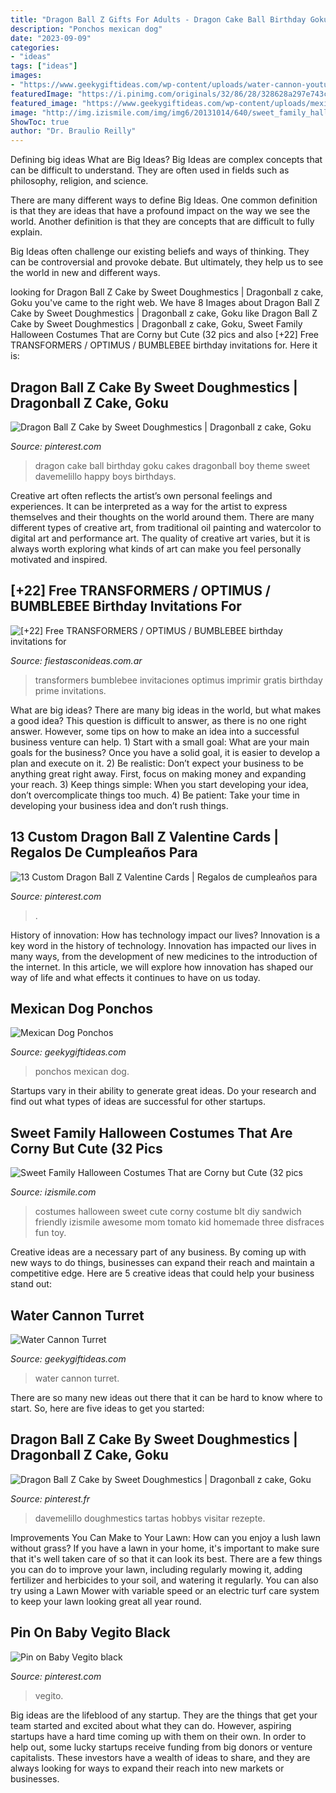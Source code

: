 ```yaml
---
title: "Dragon Ball Z Gifts For Adults - Dragon Cake Ball Birthday Goku Cakes Dragonball Boy Theme Sweet Davemelillo Happy Boys Birthdays"
description: "Ponchos mexican dog"
date: "2023-09-09"
categories:
- "ideas"
tags: ["ideas"]
images:
- "https://www.geekygiftideas.com/wp-content/uploads/water-cannon-youtube-2-1.jpg"
featuredImage: "https://i.pinimg.com/originals/32/86/28/328628a297e743ccf242ea980fa8fccb.jpg"
featured_image: "https://www.geekygiftideas.com/wp-content/uploads/mexican-dog-ponchos-1.jpg"
image: "http://img.izismile.com/img/img6/20131014/640/sweet_family_halloween_costumes_that_are_corny_but_cute_640_01.jpg"
ShowToc: true
author: "Dr. Braulio Reilly"
---
```



Defining big ideas
What are Big Ideas?
Big Ideas are complex concepts that can be difficult to understand. They are often used in fields such as philosophy, religion, and science.

There are many different ways to define Big Ideas. One common definition is that they are ideas that have a profound impact on the way we see the world. Another definition is that they are concepts that are difficult to fully explain.

Big Ideas often challenge our existing beliefs and ways of thinking. They can be controversial and provoke debate. But ultimately, they help us to see the world in new and different ways.

	

		
looking for Dragon Ball Z Cake by Sweet Doughmestics | Dragonball z cake, Goku you've came to the right web. We have 8 Images about Dragon Ball Z Cake by Sweet Doughmestics | Dragonball z cake, Goku like Dragon Ball Z Cake by Sweet Doughmestics | Dragonball z cake, Goku, Sweet Family Halloween Costumes That are Corny but Cute (32 pics and also [+22] Free TRANSFORMERS / OPTIMUS / BUMBLEBEE birthday invitations for. Here it is:
		
    
## Dragon Ball Z Cake By Sweet Doughmestics | Dragonball Z Cake, Goku

<img loading=lazy src="https://i.pinimg.com/736x/8a/4e/16/8a4e16cc6bf4f51473f52f8b6185d47b--dragon-ball-z-cake-birthdays.jpg" onerror="this.onerror=null;this.src='https://tse2.mm.bing.net/th?id=OIP.15c4FWFHHqtjissudrqbYQHaJ7&amp;pid=15.1';" alt="Dragon Ball Z Cake by Sweet Doughmestics | Dragonball z cake, Goku">

_Source: pinterest.com_

>dragon cake ball birthday goku cakes dragonball boy theme sweet davemelillo happy boys birthdays. 

	

Creative art often reflects the artist’s own personal feelings and experiences. It can be interpreted as a way for the artist to express themselves and their thoughts on the world around them. There are many different types of creative art, from traditional oil painting and watercolor to digital art and performance art. The quality of creative art varies, but it is always worth exploring what kinds of art can make you feel personally motivated and inspired.

    
## [+22] Free TRANSFORMERS / OPTIMUS / BUMBLEBEE Birthday Invitations For

<img loading=lazy src="https://www.fiestasconideas.com.ar/img/imgExtra/transformers-optimus-prime-bumblebee-invitaciones-editables-gratis-imprimir.jpg" onerror="this.onerror=null;this.src='https://tse2.mm.bing.net/th?id=OIP.FlVgnYnoIpuliqP_yYvoKQAAAA&amp;pid=15.1';" alt="[+22] Free TRANSFORMERS / OPTIMUS / BUMBLEBEE birthday invitations for">

_Source: fiestasconideas.com.ar_

>transformers bumblebee invitaciones optimus imprimir gratis birthday prime invitations. 

	

What are big ideas?
There are many big ideas in the world, but what makes a good idea? This question is difficult to answer, as there is no one right answer. However, some tips on how to make an idea into a successful business venture can help. 1) Start with a small goal: What are your main goals for the business? Once you have a solid goal, it is easier to develop a plan and execute on it. 2) Be realistic: Don’t expect your business to be anything great right away. First, focus on making money and expanding your reach. 3) Keep things simple: When you start developing your idea, don’t overcomplicate things too much. 4) Be patient: Take your time in developing your business idea and don’t rush things.

    
## 13 Custom Dragon Ball Z Valentine Cards | Regalos De Cumpleaños Para

<img loading=lazy src="https://i.pinimg.com/originals/87/02/68/870268530fd8e5c0af2e13085fbcce72.jpg" onerror="this.onerror=null;this.src='https://tse1.mm.bing.net/th?id=OIP.D2S3poaJt7-1RZHZF0aUMQHaF7&amp;pid=15.1';" alt="13 Custom Dragon Ball Z Valentine Cards | Regalos de cumpleaños para">

_Source: pinterest.com_

>. 

	

History of innovation: How has technology impact our lives?
Innovation is a key word in the history of technology. Innovation has impacted our lives in many ways, from the development of new medicines to the introduction of the internet. In this article, we will explore how innovation has shaped our way of life and what effects it continues to have on us today.

    
## Mexican Dog Ponchos

<img loading=lazy src="https://www.geekygiftideas.com/wp-content/uploads/mexican-dog-ponchos-1.jpg" onerror="this.onerror=null;this.src='https://tse1.mm.bing.net/th?id=OIP.nmAq18Vf3ZDEGJzFVtY_oAHaHa&amp;pid=15.1';" alt="Mexican Dog Ponchos">

_Source: geekygiftideas.com_

>ponchos mexican dog. 

	

Startups vary in their ability to generate great ideas. Do your research and find out what types of ideas are successful for other startups.

    
## Sweet Family Halloween Costumes That Are Corny But Cute (32 Pics

<img loading=lazy src="http://img.izismile.com/img/img6/20131014/640/sweet_family_halloween_costumes_that_are_corny_but_cute_640_01.jpg" onerror="this.onerror=null;this.src='https://tse1.mm.bing.net/th?id=OIP.gfMAgO1G2PuKgLy7-hjq5AHaJ5&amp;pid=15.1';" alt="Sweet Family Halloween Costumes That are Corny but Cute (32 pics">

_Source: izismile.com_

>costumes halloween sweet cute corny costume blt diy sandwich friendly izismile awesome mom tomato kid homemade three disfraces fun toy. 

	

Creative ideas are a necessary part of any business. By coming up with new ways to do things, businesses can expand their reach and maintain a competitive edge. Here are 5 creative ideas that could help your business stand out: 

    
## Water Cannon Turret

<img loading=lazy src="https://www.geekygiftideas.com/wp-content/uploads/water-cannon-youtube-2-1.jpg" onerror="this.onerror=null;this.src='https://tse3.mm.bing.net/th?id=OIP.3L4K7AHBgWYwlEOX6-CvwAHaHa&amp;pid=15.1';" alt="Water Cannon Turret">

_Source: geekygiftideas.com_

>water cannon turret. 

	

There are so many new ideas out there that it can be hard to know where to start. So, here are five ideas to get you started: 

    
## Dragon Ball Z Cake By Sweet Doughmestics | Dragonball Z Cake, Goku

<img loading=lazy src="https://i.pinimg.com/originals/8a/4e/16/8a4e16cc6bf4f51473f52f8b6185d47b.jpg" onerror="this.onerror=null;this.src='https://tse4.mm.bing.net/th?id=OIP.GEQX_r8AgU7NrQ8Xr66loQHaJ7&amp;pid=15.1';" alt="Dragon Ball Z Cake by Sweet Doughmestics | Dragonball z cake, Goku">

_Source: pinterest.fr_

>davemelillo doughmestics tartas hobbys visitar rezepte. 

	

Improvements You Can Make to Your Lawn: How can you enjoy a lush lawn without grass?
If you have a lawn in your home, it's important to make sure that it's well taken care of so that it can look its best. There are a few things you can do to improve your lawn, including regularly mowing it, adding fertilizer and herbicides to your soil, and watering it regularly. You can also try using a Lawn Mower with variable speed or an electric turf care system to keep your lawn looking great all year round.

    
## Pin On Baby Vegito Black

<img loading=lazy src="https://i.pinimg.com/originals/32/86/28/328628a297e743ccf242ea980fa8fccb.jpg" onerror="this.onerror=null;this.src='https://tse3.mm.bing.net/th?id=OIP.vGxUPd4DCKGJ0oJesQAIhQHaLH&amp;pid=15.1';" alt="Pin on Baby Vegito black">

_Source: pinterest.com_

>vegito. 

	

Big ideas are the lifeblood of any startup. They are the things that get your team started and excited about what they can do. However, aspiring startups have a hard time coming up with them on their own. In order to help out, some lucky startups receive funding from big donors or venture capitalists. These investors have a wealth of ideas to share, and they are always looking for ways to expand their reach into new markets or businesses.

